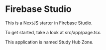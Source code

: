 
# Firebase Studio

This is a NextJS starter in Firebase Studio.

To get started, take a look at src/app/page.tsx.

This application is named Study Hub Zone.
